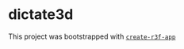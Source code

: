 # dictate3d

This project was bootstrapped with [`create-r3f-app`](https://github.com/utsuboco/create-r3f-app)